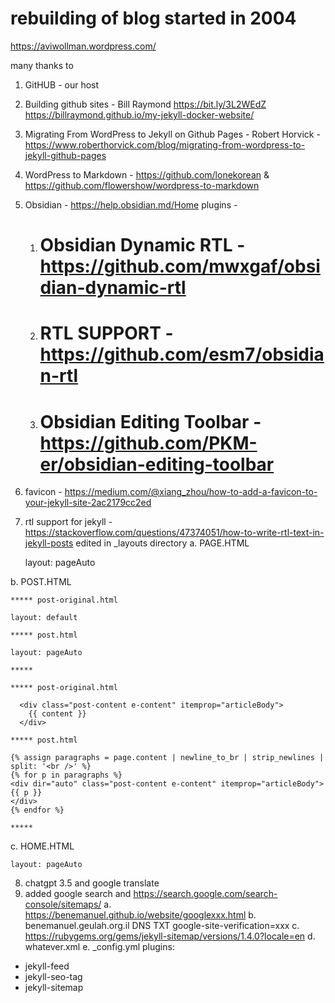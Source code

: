 # rebuilding of blog started in 2004
https://aviwollman.wordpress.com/

many thanks to
1.  GitHUB - our host
2. Building github sites - Bill Raymond
https://bit.ly/3L2WEdZ
https://billraymond.github.io/my-jekyll-docker-website/
3. Migrating From WordPress to Jekyll on Github Pages - Robert Horvick - https://www.roberthorvick.com/blog/migrating-from-wordpress-to-jekyll-github-pages
4. WordPress to Markdown - https://github.com/lonekorean & https://github.com/flowershow/wordpress-to-markdown
5. Obsidian - https://help.obsidian.md/Home
	plugins -
	1. # Obsidian Dynamic RTL - https://github.com/mwxgaf/obsidian-dynamic-rtl
	2. # RTL SUPPORT - https://github.com/esm7/obsidian-rtl
	3.  # Obsidian Editing Toolbar - https://github.com/PKM-er/obsidian-editing-toolbar
6. favicon - https://medium.com/@xiang_zhou/how-to-add-a-favicon-to-your-jekyll-site-2ac2179cc2ed
7. rtl support for jekyll - https://stackoverflow.com/questions/47374051/how-to-write-rtl-text-in-jekyll-posts edited in _layouts directory
 a. PAGE.HTML
	
    layout: pageAuto
    
 b. POST.HTML
        
    ***** post-original.html

    layout: default

    ***** post.html

    layout: pageAuto

    *****
    
    ***** post-original.html
    
      <div class="post-content e-content" itemprop="articleBody">
        {{ content }}
      </div>
    
    ***** post.html
    
    {% assign paragraphs = page.content | newline_to_br | strip_newlines | split: '<br />' %}
    {% for p in paragraphs %}
    <div dir="auto" class="post-content e-content" itemprop="articleBody">
    {{ p }}
    </div>
    {% endfor %} 
    
    *****

 c. HOME.HTML
 
    layout: pageAuto
    
8.  chatgpt 3.5 and google translate
9.  added google search and https://search.google.com/search-console/sitemaps/
a. https://benemanuel.github.io/website/googlexxx.html
b. benemanuel.geulah.org.il DNS TXT google-site-verification=xxx
c. https://rubygems.org/gems/jekyll-sitemap/versions/1.4.0?locale=en
d. whatever.xml
e. _config.yml
plugins:
  - jekyll-feed
  - jekyll-seo-tag
  - jekyll-sitemap